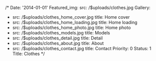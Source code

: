 /*
Date: '2014-01-01'
Featured_img: 
  src: /$uploads/clothes.jpg
Gallery:
- src: /$uploads/clothes_home_cover.jpg
  title: Home&nbsp;cover
- src: /$uploads/clothes_home_loading.jpg
  title: Home&nbsp;loading
- src: /$uploads/clothes_home_photo.jpg
  title: Home&nbsp;photo
- src: /$uploads/clothes_models.jpg
  title: Models
- src: /$uploads/clothes_detail.jpg
  title: Detail
- src: /$uploads/clothes_about.jpg
  title: About
- src: /$uploads/clothes_contact.jpg
  title: Contact
Priority: 0
Status: 1
Title: Clothes
*/
